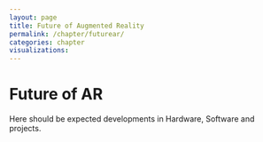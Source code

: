 ```yaml
---
layout: page
title: Future of Augmented Reality
permalink: /chapter/futurear/
categories: chapter
visualizations:
---
```


# Future of AR

Here should be expected developments in Hardware, Software and projects.
